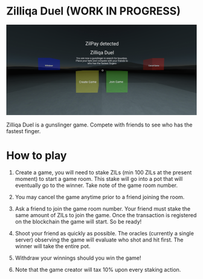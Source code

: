 # Zilliqa Duel (WORK IN PROGRESS)

![Load Screen](demo/startscreen.png)

Zilliqa Duel is a gunslinger game. Compete with friends to see who has the fastest finger.

# How to play
1. Create a game, you will need to stake ZILs (min 100 ZILs at the present moment) to start a game room. This stake will go into a pot that will eventually go to the winner. Take note of the game room number.

1. You may cancel the game anytime prior to a friend joining the room.

1. Ask a friend to join the game room number. Your friend must stake the same amount of ZILs to join the game. Once the transaction is registered on the blockchain the game will start. So be ready!

1. Shoot your friend as quickly as possible. The oracles (currently a single server) observing the game will evaluate who shot and hit first. The winner will take the entire pot.

1. Withdraw your winnings should you win the game!

1. Note that the game creator will tax 10% upon every staking action.
